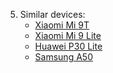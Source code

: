 5. Similar devices:
    - [Xiaomi Mi 9T](https://www.mi.com/ru/mi-9-t/)
    - [Xiaomi Mi 9 Lite](https://www.mi.com/ru/mi-9-lite/)
    - [Huawei P30 Lite](https://consumer.huawei.com/by/phones/p30-lite/specs/)
    - [Samsung A50](https://www.samsung.com/ru/smartphones/galaxy-a/galaxy-a50-black-64gb-sm-a505fzkuser/)